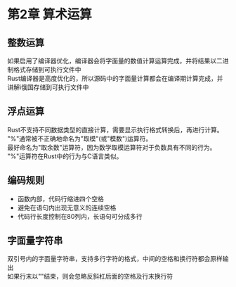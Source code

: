 
# 第2章 算术运算

## 整数运算

如果启用了编译器优化，编译器会将字面量的数值计算运算完成，并将结果以二进制格式存储到可执行文件中  
Rust编译器是高度优化的，所以源码中的字面量计算都会在编译期计算完成，并讲解i俄国存储到可执行文件中  

## 浮点运算

Rust不支持不同数据类型的直接计算，需要显示执行格式转换后，再进行计算。  
"%"通常被不正确地命名为"取模"(或"模数")运算符。  
最好命名为"取余数"运算符，因为数学取模运算符对于负数具有不同的行为。  
"%"运算符在Rust中的行为与C语言类似。  

## 编码规则

- 函数内部，代码行缩进四个空格  
- 避免在语句内出现无意义的连续空格  
- 代码行长度控制在80列内，长语句可分成多行  

## 字面量字符串

双引号内的字面量字符串，支持多行字符的格式，中间的空格和换行符都会原样输出  
如果行末以"\"结束，则会忽略反斜杠后面的空格及行末换行符  
